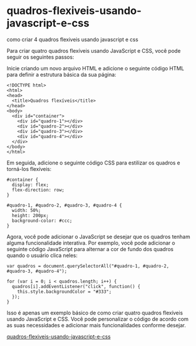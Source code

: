 # quadros-flexiveis-usando-javascript-e-css
como criar 4 quadros flexiveis usando javascript e css

Para criar quatro quadros flexíveis usando JavaScript e CSS, você pode seguir os seguintes passos:

Inicie criando um novo arquivo HTML e adicione o seguinte código HTML para definir a estrutura básica da sua página:
```
<!DOCTYPE html>
<html>
<head>
  <title>Quadros flexíveis</title>
</head>
<body>
  <div id="container">
    <div id="quadro-1"></div>
    <div id="quadro-2"></div>
    <div id="quadro-3"></div>
    <div id="quadro-4"></div>
  </div>
</body>
</html>
```

Em seguida, adicione o seguinte código CSS para estilizar os quadros e torná-los flexíveis:

```
#container {
  display: flex;
  flex-direction: row;
}

#quadro-1, #quadro-2, #quadro-3, #quadro-4 {
  width: 50%;
  height: 200px;
  background-color: #ccc;
}
```

Agora, você pode adicionar o JavaScript se desejar que os quadros tenham alguma funcionalidade interativa. Por exemplo, você pode adicionar o seguinte código JavaScript para alternar a cor de fundo dos quadros quando o usuário clica neles:

```
var quadros = document.querySelectorAll("#quadro-1, #quadro-2, #quadro-3, #quadro-4");

for (var i = 0; i < quadros.length; i++) {
  quadros[i].addEventListener("click", function() {
    this.style.backgroundColor = "#333";
  });
}
```

Isso é apenas um exemplo básico de como criar quatro quadros flexíveis usando JavaScript e CSS. Você pode personalizar o código de acordo com as suas necessidades e adicionar mais funcionalidades conforme desejar.

[quadros-flexiveis-usando-javascript-e-css](https://jsitor.com/i5VOJc-lyA)

